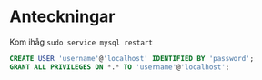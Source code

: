 # Anteckningar

Kom ihåg ```sudo service mysql restart```

```sql
CREATE USER 'username'@'localhost' IDENTIFIED BY 'password';
GRANT ALL PRIVILEGES ON *.* TO 'username'@'localhost';
```